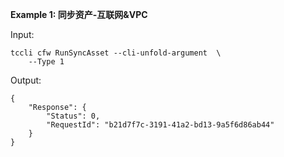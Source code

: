 **Example 1: 同步资产-互联网&VPC**



Input: 

```
tccli cfw RunSyncAsset --cli-unfold-argument  \
    --Type 1
```

Output: 
```
{
    "Response": {
        "Status": 0,
        "RequestId": "b21d7f7c-3191-41a2-bd13-9a5f6d86ab44"
    }
}
```


